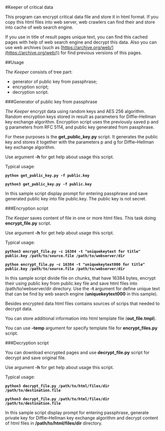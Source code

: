 #Keeper of critical data

This program can encrypt critical data file and store it in html format.
If you copy this html files into web server, web crawlers can find their
and store into cache of web search engine.

If you use in title of result pages unique text, you can find this cached pages
with help of web search engine and decrypt this data. Also you can use
web archives (such as [https://archive.org/web/](https://archive.org/web/))
for find previous versions of this pages.

##Usage

_The Keeper_ consists of tree part:
* generator of public key from passphrase;
* encryption script;
* decryption script.

###Generator of public key from passphrase

_The Keeper_ encrypt data using random keys and AES 256 algorithm. Random encryption
keys stored in result as parameters for Diffie–Hellman key exchange algorithm.
Encryption script uses the previously saved p and g parameters from RFC 5114,
and public key generated from passphrase.

For these purposes is the **get_public_key.py** script. It generates the public key
and stores it together with the parameters p and g for Diffie–Hellman key exchange
algorithm.

Use argument **-h** for get help about usage this script.

Typical usage:

**`python get_public_key.py -f public.key`**

**`python3 get_public_key.py -f public.key`**

In this sample script display prompt for entering passphrase and save generated
public key into file public.key. The public key is not secret. 

###Encryption script

_The Keeper_ saves content of file in one or more html files. This task doing
**encrypt_file.py** script.

Use argument **-h** for get help about usage this script.

Typical usage:

**`python3 encrypt_file.py -c 16384 -t "uniquekeytext for title" public.key
/path/to/source.file /path/to/webserver/dir`**

**`python encrypt_file.py -c 16384 -t "uniquekeytext000 for title" public.key
/path/to/source.file /path/to/webserver/dir`**

In this sample script divide file on chunks, that have 16384 bytes,
encrypt their using public key from public.key file and save html files
into /path/to/webserver/dir directory. Use the **-t** argument for define
unique text that can be find by web search engine
(**uniquekeytext000** in this sample).

Besides encrypted data html files contains sources of scrips that
needed to decrypt data.

You can store additional information into html template file (**out_file.tmpl**).

You can use **-temp** argument for specify template file for **encrypt_files.py**
script.

###Decryption script

You can download encrypted pages and use **decrypt_file.py** script for
decrypt and save original file.

Use argument **-h** for get help about usage this script.

Typical usage:

**`python3 decrypt_file.py /path/to/html/files/dir /path/to/destination.file`**

**`python3 decrypt_file.py /path/to/html/files/dir /path/to/destination.file`**

In this sample script display prompt for entering passphrase, generate private
key for Diffie–Hellman key exchange algorithm and decrypt content of html files
in **/path/to/html/files/dir** directory.




